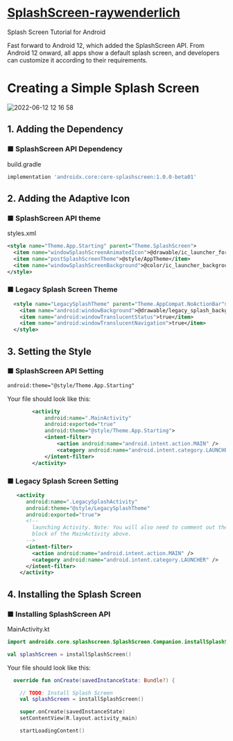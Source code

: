 # [SplashScreen-raywenderlich](https://www.raywenderlich.com/32555180-splash-screen-tutorial-for-android)
Splash Screen Tutorial for Android

Fast forward to Android 12, which added the SplashScreen API. From Android 12 onward, all apps show a default splash screen, and developers can customize it according to their requirements.

# Creating a Simple Splash Screen
![2022-06-12 12 16 58](https://user-images.githubusercontent.com/47273077/173212757-c7b73d78-7a5f-40ed-ab85-230c4e0121fd.gif)

##  1. Adding the Dependency
### ■ SplashScreen API Dependency
build.gradle
```gradle
implementation 'androidx.core:core-splashscreen:1.0.0-beta01'
```

## 2. Adding the Adaptive Icon
### ■ SplashScreen API theme
styles.xml
```xml
<style name="Theme.App.Starting" parent="Theme.SplashScreen">
  <item name="windowSplashScreenAnimatedIcon">@drawable/ic_launcher_foreground</item>
  <item name="postSplashScreenTheme">@style/AppTheme</item>
  <item name="windowSplashScreenBackground">@color/ic_launcher_background</item>
</style>

```

### ■ Legacy Splash Screen Theme
```xml 
  <style name="LegacySplashTheme" parent="Theme.AppCompat.NoActionBar">
    <item name="android:windowBackground">@drawable/legacy_splash_background</item>
    <item name="android:windowTranslucentStatus">true</item>
    <item name="android:windowTranslucentNavigation">true</item>
  </style>
```

## 3. Setting the Style
### ■ SplashScreen API Setting
```xml
android:theme="@style/Theme.App.Starting"
```

Your file should look like this:
```xml
        <activity
            android:name=".MainActivity"
            android:exported="true"
            android:theme="@style/Theme.App.Starting">
            <intent-filter>
                <action android:name="android.intent.action.MAIN" />
                <category android:name="android.intent.category.LAUNCHER" />
            </intent-filter>
        </activity>
```

### ■ Legacy Splash Screen Setting
```xml
   <activity
      android:name=".LegacySplashActivity"
      android:theme="@style/LegacySplashTheme"
      android:exported="true">
      <!--
        launching Activity. Note: You will also need to comment out the equivalent intent-filter
        block of the MainActivity above.
      -->
      <intent-filter>
        <action android:name="android.intent.action.MAIN" />
        <category android:name="android.intent.category.LAUNCHER" />
      </intent-filter>
    </activity>
```

## 4. Installing the Splash Screen
### ■ Installing SplashScreen API 
MainActivity.kt
```kt
import androidx.core.splashscreen.SplashScreen.Companion.installSplashScreen

val splashScreen = installSplashScreen()
```

Your file should look like this:
```kt
  override fun onCreate(savedInstanceState: Bundle?) {

    // TODO: Install Splash Screen
    val splashScreen = installSplashScreen()

    super.onCreate(savedInstanceState)
    setContentView(R.layout.activity_main)

    startLoadingContent()
```
